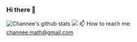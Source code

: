 ### Hi there 👋
![Channee's github stats](https://github-readme-stats.vercel.app/api?username=chamon562&theme=blue-green&show_icons=true)
[![](https://img.shields.io/badge/-linkedin-0073B1?style=flat-square)](https://www.linkedin.com/in/channeemath562/)
📫 How to reach me: channee.math@gmail.com
<!--
**chamon562/chamon562** is a ✨ _special_ ✨ repository because its `README.md` (this file) appears on your GitHub profile.

Here are some ideas to get you started:

- 🔭 I’m currently working on ...
- 🌱 I’m currently learning ...
- 👯 I’m looking to collaborate on ...
- 🤔 I’m looking for help with ...
- 💬 Ask me about ...
- 📫 How to reach me: ...
- 😄 Pronouns: ...
- ⚡ Fun fact: ...
-->
